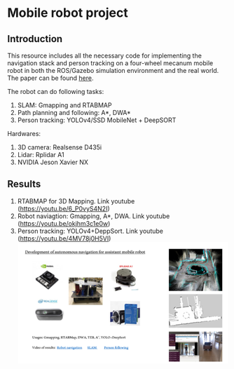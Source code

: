 # Mobile robot project

## Introduction
This resource includes all the necessary code for implementing the navigation stack and person tracking on a four-wheel mecanum mobile robot in both the ROS/Gazebo simulation environment and the real world. The paper can be found [here](https://husteduvn-my.sharepoint.com/:b:/g/personal/toan_nn174269_sis_hust_edu_vn/ETENLqFl6tBAkHVETX-TnekBxRNX9w6Eu3C653FKrr01Yw?e=HiWol5).

The robot can do following tasks:
1. SLAM: Gmapping and RTABMAP
2. Path planning and following: A*, DWA*
3. Person tracking: YOLOv4/SSD MobileNet + DeepSORT

Hardwares:
1. 3D camera: Realsense D435i
2. Lidar: Rplidar A1
3. NVIDIA Jeson Xavier NX

## Results
1. RTABMAP for 3D Mapping. Link youtube (https://youtu.be/6_P0vyS4N2I)
2. Robot naviagtion: Gmapping, A*, DWA. Link youtube (https://youtu.be/okjhm3c1e0w)
3. Person tracking: YOLOv4+DeppSort. Link youtube (https://youtu.be/4MV78j0H5VI)
![image](figure9.png)

